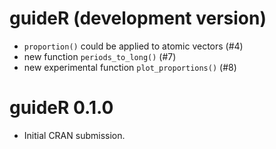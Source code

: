 # guideR (development version)

* `proportion()` could be applied to atomic vectors (#4)
* new function `periods_to_long()` (#7)
* new experimental function `plot_proportions()` (#8)

# guideR 0.1.0

* Initial CRAN submission.
